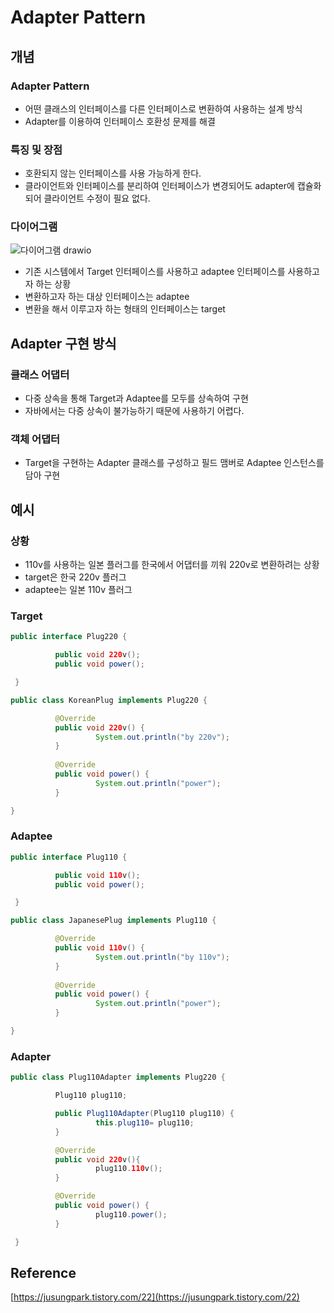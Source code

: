 # Adapter Pattern

## 개념

### Adapter Pattern

- 어떤 클래스의 인터페이스를 다른 인터페이스로 변환하여 사용하는 설계 방식
- Adapter를 이용하여 인터페이스 호환성 문제를 해결

### 특징 및 장점

- 호환되지 않는 인터페이스를 사용 가능하게 한다.
- 클라이언트와 인터페이스를 분리하여 인터페이스가 변경되어도 adapter에 캡슐화되어 클라이언트 수정이 필요 없다.

### 다이어그램

![다이어그램 drawio](https://github.com/orioncsy/TIL/assets/90237119/c55674b0-3e2f-408a-967e-c281ca192a9a)

- 기존 시스템에서 Target 인터페이스를 사용하고 adaptee 인터페이스를 사용하고자 하는 상황
- 변환하고자 하는 대상 인터페이스는 adaptee
- 변환을 해서 이루고자 하는 형태의 인터페이스는 target

## Adapter 구현 방식

### 클래스 어댑터

- 다중 상속을 통해 Target과 Adaptee를 모두를 상속하여 구현
- 자바에서는 다중 상속이 불가능하기 때문에 사용하기 어렵다.

### 객체 어댑터

- Target을 구현하는 Adapter 클래스를 구성하고 필드 맴버로 Adaptee 인스턴스를 담아 구현

## 예시

### 상황

- 110v를 사용하는 일본 플러그를 한국에서 어댑터를 끼워 220v로 변환하려는 상황
- target은 한국 220v 플러그
- adaptee는 일본 110v 플러그

### Target

```java
public interface Plug220 {

          public void 220v();
          public void power();

 }

public class KoreanPlug implements Plug220 {

          @Override
          public void 220v() {
                   System.out.println("by 220v");
          }
          
          @Override
          public void power() {
                   System.out.println("power");
          }

}
```

### Adaptee

```java
public interface Plug110 {

          public void 110v();
          public void power();

 }

public class JapanesePlug implements Plug110 {

          @Override
          public void 110v() {
                   System.out.println("by 110v");
          }
          
          @Override
          public void power() {
                   System.out.println("power");
          }

}
```

### Adapter

```java
public class Plug110Adapter implements Plug220 {

          Plug110 plug110;

          public Plug110Adapter(Plug110 plug110) {
                   this.plug110= plug110;
          }

          @Override
          public void 220v(){ 
                   plug110.110v();
          }

          @Override
          public void power() {
                   plug110.power();
          }

 }
```

## Reference

[https://jusungpark.tistory.com/22](https://jusungpark.tistory.com/22)